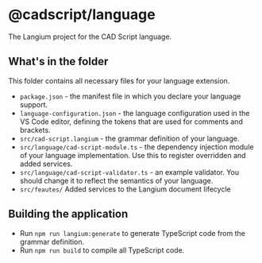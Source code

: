 # @cadscript/language

The Langium project for the CAD Script language.

## What's in the folder

This folder contains all necessary files for your language extension.

* `package.json` - the manifest file in which you declare your language support.
* `language-configuration.json` - the language configuration used in the VS Code editor, defining the tokens that are used for comments and brackets.
* `src/cad-script.langium` -  the grammar definition of your language.
* `src/language/cad-script-module.ts` - the dependency injection module of your language implementation. Use this to register overridden and added services.
* `src/language/cad-script-validator.ts` - an example validator. You should change it to reflect the semantics of your language.
* `src/feautes/` Added services to the Langium document lifecycle

## Building the application

* Run `npm run langium:generate` to generate TypeScript code from the grammar definition.
* Run `npm run build` to compile all TypeScript code.
